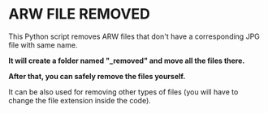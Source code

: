 # ARW FILE REMOVED
This Python script removes ARW files that don't have a corresponding JPG file with same name.

**It will create a folder named "_removed" and move all the files there.**

**After that, you can safely remove the files yourself.**

It can be also used for removing other types of files (you will have to change the file extension inside the code).

